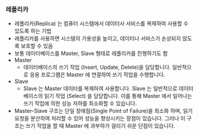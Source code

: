### 레플리카

- 레플리카(Replica) 는 컴퓨터 시스템에서 데이터사 서비스를 복제하여 사용할 수 있도록 하는 기법
- 레플리카를 사용하면 시스템의 가용성을 높이고, 데이터나 서비스가 손상되지 않도록 보호할 수 있음
- 보통 데이터베이스를 Master, Slave 형태로 레플리카를 진행하기도 함
- Master
    - 데이터베이스의 쓰기 작업 (Insert, Update, Delete)을 담당합니다. 일반적으로 응용 프로그램은 Master 에 연결하여 쓰기 작업을 수행합니다.
- Slave
    - Slave 는 Master 데이터를 복제하여 사용합니다. Slave 는 일반적으로 데이터베이스의 읽기 작업 (Select) 을 담당합니다. 이를 통해 Master 에서 일어나는 쓰기 작업에 의한 성능 저하를 최소화할 수 있습니다.
- Master-Slave 구조는 단일 장애점(Single Point of Failure)을 최소화 하며, 읽기 요청을 분산하여 처리할 수 있어 성능을 향상시키는 장점이 있습니다. 그러나 이 구조는 쓰기 작업을 할 때 Master 에 과부하가 걸리기 쉬운 단점이 있습니다.


